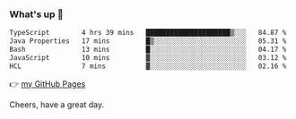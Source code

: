 ### What's up 👋

<!--START_SECTION:waka-->

```txt
TypeScript        4 hrs 39 mins   █████████████████████▒░░░   84.87 %
Java Properties   17 mins         █▒░░░░░░░░░░░░░░░░░░░░░░░   05.31 %
Bash              13 mins         █░░░░░░░░░░░░░░░░░░░░░░░░   04.17 %
JavaScript        10 mins         ▓░░░░░░░░░░░░░░░░░░░░░░░░   03.12 %
HCL               7 mins          ▓░░░░░░░░░░░░░░░░░░░░░░░░   02.16 %
```

<!--END_SECTION:waka-->

👉 [my GitHub Pages](https://ykzhukian.github.io)

Cheers, have a great day.

